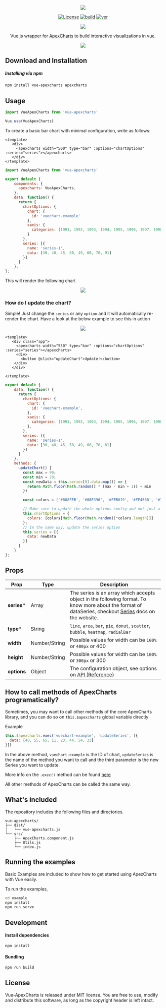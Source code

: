 <p align="center"><img src="https://apexcharts.com/media/vue-apexcharts.png"></p>

<p align="center">
  <a href="https://github.com/apexcharts/vue-apexcharts/blob/master/LICENSE"><img src="https://img.shields.io/badge/License-MIT-brightgreen.svg" alt="License"></a>
  <a href="https://travis-ci.com/apexcharts/vue-apexcharts"><img src="https://api.travis-ci.com/apexcharts/vue-apexcharts.svg?branch=master" alt="build" /></a>
  <a href="https://www.npmjs.com/package/vue-apexcharts"><img src="https://img.shields.io/npm/v/vue-apexcharts.svg" alt="ver"></a>
</p>

<p align="center">
  <a href="https://twitter.com/intent/tweet?text=Vue-ApexCharts%20A%20Vue.js%20Chart%20library%20built%20on%20ApexCharts.js&url=https://www.apexcharts.com&hashtags=javascript,charts,vue.js,vue,apexcharts"><img src="https://img.shields.io/twitter/url/http/shields.io.svg?style=social"> </a>
</p>

<p align="center">Vue.js wrapper for <a href="https://github.com/apexcharts/apexcharts.js">ApexCharts</a> to build interactive visualizations in vue.</p>

<p align="center"><a href="https://apexcharts.com/javascript-chart-demos/"><img src="https://apexcharts.com/media/apexcharts-banner.png"></a></p>


## Download and Installation

##### Installing via npm

```bash
npm install vue-apexcharts apexcharts
```

## Usage
```js
import VueApexCharts from 'vue-apexcharts'

Vue.use(VueApexCharts)
```

To create a basic bar chart with minimal configuration, write as follows:
```vue
<template>
   <div>
     <apexcharts width="500" type="bar" :options="chartOptions" :series="series"></apexcharts>
   </div>
</template>
```

```js
import VueApexCharts from 'vue-apexcharts'

export default {
    components: {
      apexcharts: VueApexCharts,
    },
    data: function() {
      return {
        chartOptions: {
          chart: {
            id: 'vuechart-example'
          },
          xaxis: {
            categories: [1991, 1992, 1993, 1994, 1995, 1996, 1997, 1998]
          }
        },
        series: [{
          name: 'series-1',
          data: [30, 40, 45, 50, 49, 60, 70, 91]
        }]
      }
    },
};
```

This will render the following chart
<p align="center"><a href="https://apexcharts.com/javascript-chart-demos/column-charts/"><img src="https://apexcharts.com/media/first-bar-chart.svg"></a></p>

### How do I update the chart?

Simple! Just change the `series` or any `option` and it will automatically re-render the chart. Have a look at the below example to see this in action
<p align="center"><a href="#"><img src="https://apexcharts.com/media/vue-chart-updation.gif"></a></p>

```vue
<template>
   <div class="app">
     <apexcharts width="550" type="bar" :options="chartOptions" :series="series"></apexcharts>
     <div>
       <button @click="updateChart">Update!</button>
    </div>
   </div>

</template>
```

```js
export default {
    data: function() {
      return {
        chartOptions: {
          chart: {
            id: 'vuechart-example',
          },
          xaxis: {
            categories: [1991, 1992, 1993, 1994, 1995, 1996, 1997, 1998],
          },
        },
        series: [{
          name: 'series-1',
          data: [30, 40, 45, 50, 49, 60, 70, 81]
        }]
      }
    },
    methods: {
      updateChart() {
        const max = 90;
        const min = 20;
        const newData = this.series[0].data.map(() => {
          return Math.floor(Math.random() * (max - min + 1)) + min
        })

        const colors = ['#008FFB', '#00E396', '#FEB019', '#FF4560', '#775DD0']

        // Make sure to update the whole options config and not just a single property to allow the Vue watch catch the change.
        this.chartOptions = {
          colors: [colors[Math.floor(Math.random()*colors.length)]]
        };
        // In the same way, update the series option
        this.series = [{
          data: newData
        }]
      }
    }
};
```


## Props

| Prop        | Type           | Description  |
| ------------- |-------------| -----|
| **series***| Array | The series is an array which accepts object in the following format. To know more about the format of dataSeries, checkout [Series](https://apexcharts.com/docs/series/) docs on the website. |
| **type*** | String  | `line`, `area`, `bar`, `pie`, `donut`, `scatter`, `bubble`, `heatmap`, `radialBar`  |
| **width** | Number/String  | Possible values for width can be `100%` or `400px` or 400 |
| **height** | Number/String | Possible values for width can be `100%` or `300px` or 300 |
| **options** | Object | The configuration object, see options on [API (Reference)](https://apexcharts.com/docs/options/chart/type/) |


## How to call methods of ApexCharts programatically?

Sometimes, you may want to call other methods of the core ApexCharts library, and you can do so on `this.$apexcharts` global variable directly

Example
```js
this.$apexcharts.exec('vuechart-example', 'updateSeries', [{
  data: [40, 55, 65, 11, 23, 44, 54, 33]
}])
```
In the above method, `vuechart-example` is the ID of chart, `updateSeries` is the name of the method you want to call and the third parameter is the new Series you want to update.

More info on the `.exec()` method can be found <a href="https://apexcharts.com/docs/methods/#exec">here</a>

All other methods of ApexCharts can be called the same way.

## What's included

The repository includes the following files and directories.

```
vue-apexcharts/
├── dist/
│   └── vue-apexcharts.js
└── src/
    ├── ApexCharts.component.js
    ├── Utils.js
    └── index.js
```

## Running the examples

Basic Examples are included to show how to get started using ApexCharts with Vue easily.

To run the examples,
```bash
cd example
npm install
npm run serve
```

## Development

#### Install dependencies

```bash
npm install
```

#### Bundling

```bash
npm run build
```

## License

Vue-ApexCharts is released under MIT license. You are free to use, modify and distribute this software, as long as the copyright header is left intact.
